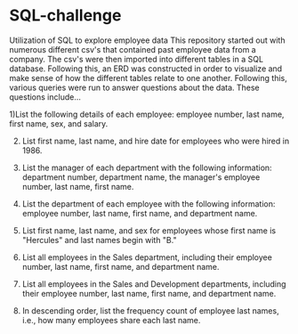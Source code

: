 # SQL-challenge
Utilization of SQL to explore employee data
This repository started out with numerous different csv's that contained past employee data from a company. The csv's were then imported into different tables in a SQL database. Following this, an ERD was constructed in order to visualize and make sense of how the different tables relate to one another. Following this, various queries were run to answer questions about the data. These questions include...

1)List the following details of each employee: employee number, last name, first name, sex, and salary.

2) List first name, last name, and hire date for employees who were hired in 1986.

3) List the manager of each department with the following information: department number, department name, the manager's employee number, last name, first name.

4) List the department of each employee with the following information: employee number, last name, first name, and department name.

5) List first name, last name, and sex for employees whose first name is "Hercules" and last names begin with "B."

6) List all employees in the Sales department, including their employee number, last name, first name, and department name.

7) List all employees in the Sales and Development departments, including their employee number, last name, first name, and department name.

8) In descending order, list the frequency count of employee last names, i.e., how many employees share each last name.


